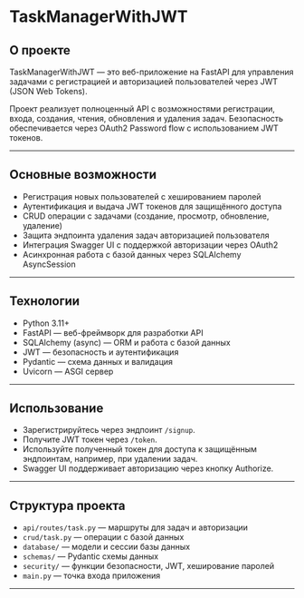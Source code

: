 # TaskManagerWithJWT

## О проекте

TaskManagerWithJWT — это веб-приложение на FastAPI для управления задачами с регистрацией и авторизацией пользователей через JWT (JSON Web Tokens). 

Проект реализует полноценный API с возможностями регистрации, входа, создания, чтения, обновления и удаления задач. Безопасность обеспечивается через OAuth2 Password flow с использованием JWT токенов.

---

## Основные возможности

- Регистрация новых пользователей с хешированием паролей
- Аутентификация и выдача JWT токенов для защищённого доступа
- CRUD операции с задачами (создание, просмотр, обновление, удаление)
- Защита эндпоинта удаления задач авторизацией пользователя
- Интеграция Swagger UI с поддержкой авторизации через OAuth2
- Асинхронная работа с базой данных через SQLAlchemy AsyncSession

---

## Технологии

- Python 3.11+
- FastAPI — веб-фреймворк для разработки API
- SQLAlchemy (async) — ORM и работа с базой данных
- JWT — безопасность и аутентификация
- Pydantic — схема данных и валидация
- Uvicorn — ASGI сервер

---

## Использование

- Зарегистрируйтесь через эндпоинт `/signup`.
- Получите JWT токен через `/token`.
- Используйте полученный токен для доступа к защищённым эндпоинтам, например, при удалении задач.
- Swagger UI поддерживает авторизацию через кнопку Authorize.

---

## Структура проекта

- `api/routes/task.py` — маршруты для задач и авторизации
- `crud/task.py` — операции с базой данных
- `database/` — модели и сессии базы данных
- `schemas/` — Pydantic схемы данных
- `security/` — функции безопасности, JWT, хеширование паролей
- `main.py` — точка входа приложения

---
